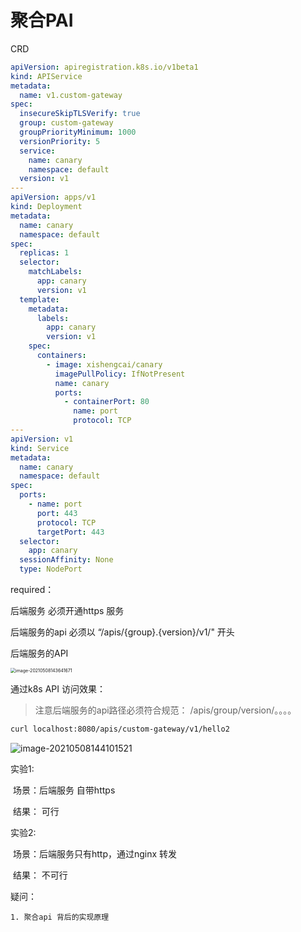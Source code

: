 # 聚合PAI



CRD

```yaml
apiVersion: apiregistration.k8s.io/v1beta1
kind: APIService
metadata:
  name: v1.custom-gateway
spec:
  insecureSkipTLSVerify: true
  group: custom-gateway
  groupPriorityMinimum: 1000
  versionPriority: 5
  service:
    name: canary
    namespace: default
  version: v1
---
apiVersion: apps/v1
kind: Deployment
metadata:
  name: canary
  namespace: default
spec:
  replicas: 1
  selector:
    matchLabels:
      app: canary
      version: v1
  template:
    metadata:
      labels:
        app: canary
        version: v1
    spec:
      containers:
        - image: xishengcai/canary
          imagePullPolicy: IfNotPresent
          name: canary
          ports:
            - containerPort: 80
              name: port
              protocol: TCP
---
apiVersion: v1
kind: Service
metadata:
  name: canary
  namespace: default
spec:
  ports:
    - name: port
      port: 443
      protocol: TCP
      targetPort: 443
  selector:
    app: canary
  sessionAffinity: None
  type: NodePort


```



required：

后端服务 必须开通https 服务

后端服务的api 必须以 “/apis/{group}.{version}/v1/" 开头



后端服务的API

<img src="https://cai-hello-1253732611.cos.ap-shanghai.myqcloud.com/share/063646.png" alt="image-20210508143641671" style="zoom:50%;" />





通过k8s API 访问效果：

> 注意后端服务的api路径必须符合规范： /apis/group/version/。。。。

```bash
curl localhost:8080/apis/custom-gateway/v1/hello2
```



<img src="https://cai-hello-1253732611.cos.ap-shanghai.myqcloud.com/share/064106.png" alt="image-20210508144101521"  />





实验1:

​	场景：后端服务 自带https

​	结果： 可行

实验2:

​	场景：后端服务只有http，通过nginx 转发

​	结果： 不可行



疑问：

	1. 聚合api 背后的实现原理





​			
